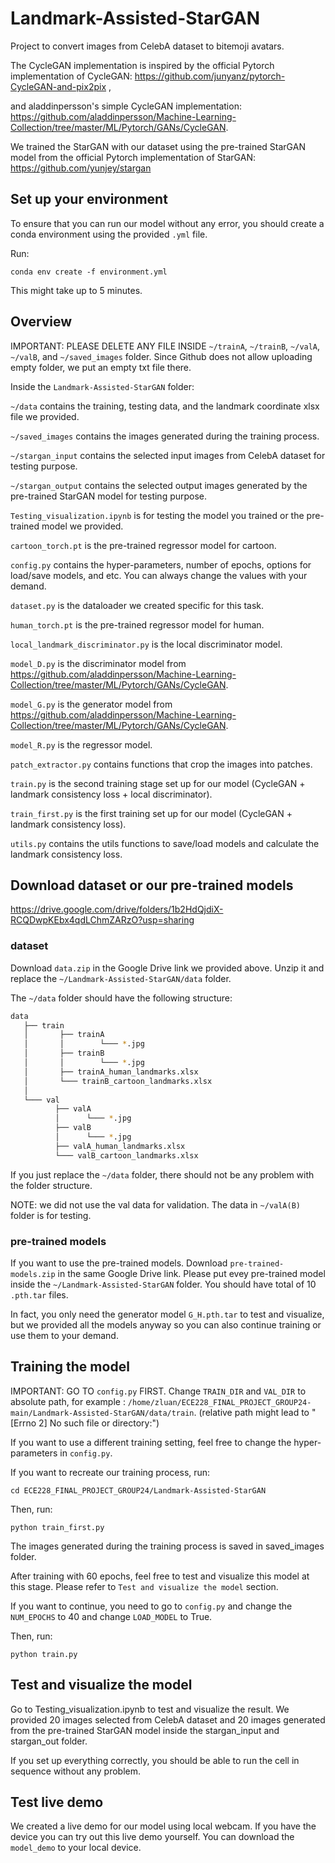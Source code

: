 # Landmark-Assisted-StarGAN
Project to convert images from CelebA dataset to bitemoji avatars.

The CycleGAN implementation is inspired by the official Pytorch implementation of CycleGAN: https://github.com/junyanz/pytorch-CycleGAN-and-pix2pix ,

and aladdinpersson's simple CycleGAN implementation: https://github.com/aladdinpersson/Machine-Learning-Collection/tree/master/ML/Pytorch/GANs/CycleGAN.

We trained the StarGAN with our dataset using the pre-trained StarGAN model from the official Pytorch implementation of StarGAN: https://github.com/yunjey/stargan


## Set up your environment

To ensure that you can run our model without any error, you should create a conda environment using the provided `.yml` file. 

Run:

`conda env create -f environment.yml`

This might take up to 5 minutes. 

## Overview
IMPORTANT: PLEASE DELETE ANY FILE INSIDE `~/trainA`, `~/trainB`, `~/valA`, `~/valB`, and `~/saved_images` folder. Since Github does not allow uploading empty folder, we put an empty txt file there. 

Inside the `Landmark-Assisted-StarGAN` folder:

`~/data` contains the training, testing data, and the landmark coordinate xlsx file we provided.

`~/saved_images` contains the images generated during the training process.

`~/stargan_input` contains the selected input images from CelebA dataset for testing purpose.

`~/stargan_output` contains the selected output images generated by the pre-trained StarGAN model for testing purpose.

`Testing_visualization.ipynb` is for testing the model you trained or the pre-trained model we provided.

`cartoon_torch.pt` is the pre-trained regressor model for cartoon.

`config.py` contains the hyper-parameters, number of epochs, options for load/save models, and etc. You can always change the values with your demand. 

`dataset.py` is the dataloader we created specific for this task.

`human_torch.pt` is the pre-trained regressor model for human.

`local_landmark_discriminator.py` is the local discriminator model.

`model_D.py` is the discriminator model from https://github.com/aladdinpersson/Machine-Learning-Collection/tree/master/ML/Pytorch/GANs/CycleGAN.

`model_G.py` is the generator model from https://github.com/aladdinpersson/Machine-Learning-Collection/tree/master/ML/Pytorch/GANs/CycleGAN.

`model_R.py` is the regressor model.

`patch_extractor.py` contains functions that crop the images into patches.

`train.py` is the second training stage set up for our model (CycleGAN + landmark consistency loss + local discriminator).

`train_first.py` is the first training set up for our model (CycleGAN + landmark consistency loss).

`utils.py` contains the utils functions to save/load models and calculate the landmark consistency loss.

## Download dataset or our pre-trained models

https://drive.google.com/drive/folders/1b2HdQjdiX-RCQDwpKEbx4qdLChmZARzO?usp=sharing

### dataset
Download `data.zip` in the Google Drive link we provided above.
Unzip it and replace the `~/Landmark-Assisted-StarGAN/data` folder. 

The `~/data` folder should have the following structure:   

```bash
data
   ├── train
   │       ├── trainA
   │       │        └─── *.jpg
   │       ├── trainB
   │       │        └─── *.jpg
   │       ├── trainA_human_landmarks.xlsx
   │       └─── trainB_cartoon_landmarks.xlsx
   │
   └─── val
          ├── valA
          │      └─── *.jpg
          ├── valB
          │      └─── *.jpg
          ├── valA_human_landmarks.xlsx
          └─── valB_cartoon_landmarks.xlsx

```


If you just replace the `~/data` folder, there should not be any problem with the folder structure.            

NOTE: we did not use the val data for validation. The data in `~/valA(B)` folder is for testing.

### pre-trained models
If you want to use the pre-trained models.
Download `pre-trained-models.zip` in the same Google Drive link.
Please put evey pre-trained model inside the `~/Landmark-Assisted-StarGAN` folder. You should have total of 10 `.pth.tar` files.

In fact, you only need the generator model `G_H.pth.tar` to test and visualize, but we provided all the models anyway so you can also continue training or use them to your demand. 



## Training the model
IMPORTANT: GO TO `config.py` FIRST. Change `TRAIN_DIR` and `VAL_DIR` to absolute path, for example : `/home/zluan/ECE228_FINAL_PROJECT_GROUP24-main/Landmark-Assisted-StarGAN/data/train`. (relative path might lead to "[Errno 2] No such file or directory:")

If you want to use a different training setting, feel free to change the hyper-parameters in `config.py`.

If you want to recreate our training process, run:

`cd ECE228_FINAL_PROJECT_GROUP24/Landmark-Assisted-StarGAN`

Then, run:

`python train_first.py`

The images generated during the training process is saved in saved_images folder. 

After training with 60 epochs, feel free to test and visualize this model at this stage. Please refer to `Test and visualize the model` section. 


If you want to continue, you need to go to `config.py` and change the `NUM_EPOCHS` to 40 and change `LOAD_MODEL` to True.

Then, run:

`python train.py`

## Test and visualize the model


Go to Testing_visualization.ipynb to test and visualize the result. 
We provided 20 images selected from CelebA dataset and 20 images generated from the pre-trained StarGAN model inside the stargan_input and stargan_out folder.

If you set up everything correctly, you should be able to run the cell in sequence without any problem.




## Test live demo

We created a live demo for our model using local webcam. If you have the device you can try out this live demo yourself. 
You can download the `model_demo` to your local device. 





